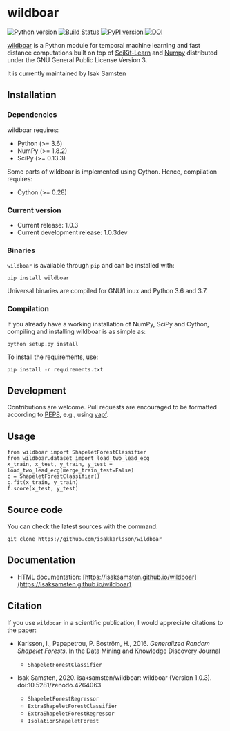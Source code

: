 # wildboar
![Python version](https://img.shields.io/badge/python-3.7%20%7C%203.8-blue)
[![Build Status](https://travis-ci.com/isaksamsten/wildboar.svg?branch=master)](https://travis-ci.com/isaksamsten/wildboar)
[![PyPI version](https://badge.fury.io/py/wildboar.svg)](https://badge.fury.io/py/wildboar)
[![DOI](https://zenodo.org/badge/DOI/10.5281/zenodo.4264063.svg)](https://doi.org/10.5281/zenodo.4264063)

[wildboar](https://isaksamsten.github.io/wildboar/) is a Python module for temporal machine learning and fast
distance computations built on top of
[SciKit-Learn](https://scikit-learn.org) and [Numpy](https://numpy.org)
distributed under the GNU General Public License Version 3.

It is currently maintained by Isak Samsten

## Installation

### Dependencies

wildboar requires:

 * Python (>= 3.6)
 * NumPy (>= 1.8.2)
 * SciPy (>= 0.13.3)
 
Some parts of wildboar is implemented using Cython. Hence, compilation
requires:

 * Cython (>= 0.28)

### Current version

- Current release: 1.0.3
- Current development release: 1.0.3dev

### Binaries

`wildboar` is available through `pip` and can be installed with:

    pip install wildboar

Universal binaries are compiled for GNU/Linux and Python 3.6 and 3.7.

### Compilation

If you already have a working installation of NumPy, SciPy and Cython,
compiling and installing wildboar is as simple as:

    python setup.py install
	
To install the requirements, use:

    pip install -r requirements.txt
	

## Development

Contributions are welcome. Pull requests are encouraged to be
formatted according to
[PEP8](https://www.python.org/dev/peps/pep-0008/), e.g., using
[yapf](https://github.com/google/yapf).

## Usage

    from wildboar import ShapeletForestClassifier
    from wildboar.dataset import load_two_lead_ecg
    x_train, x_test, y_train, y_test = load_two_lead_ecg(merge_train_test=False)
    c = ShapeletForestClassifier()
    c.fit(x_train, y_train)
    f.score(x_test, y_test)

## Source code

You can check the latest sources with the command:

    git clone https://github.com/isakkarlsson/wildboar
    
## Documentation

* HTML documentation: [https://isaksamsten.github.io/wildboar](https://isaksamsten.github.io/wildboar)
	
## Citation
If you use `wildboar` in a scientific publication, I would appreciate
citations to the paper:
- Karlsson, I., Papapetrou, P. Boström, H., 2016.
 *Generalized Random Shapelet Forests*. In the Data Mining and
 Knowledge Discovery Journal
  - `ShapeletForestClassifier`

- Isak Samsten, 2020. isaksamsten/wildboar: wildboar (Version 1.0.3). doi:10.5281/zenodo.4264063
  - `ShapeletForestRegressor`
  - `ExtraShapeletForestClassifier`
  - `ExtraShapeletForestRegressor`
  - `IsolationShapeletForest`
